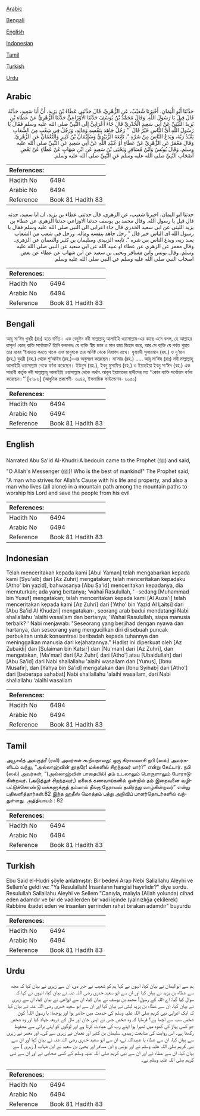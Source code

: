 [Arabic](#arabic)

[Bengali](#bengali)

[English](#english)

[Indonesian](#indonesian)

[Tamil](#tamil)

[Turkish](#turkish)

[Urdu](#urdu)

## Arabic


<div dir="rtl" lang="ar" style={{fontSize:'larger',backgroundColor:'#f8f9fa',padding:20}}>
حَدَّثَنَا أَبُو الْيَمَانِ، أَخْبَرَنَا شُعَيْبٌ، عَنِ الزُّهْرِيِّ، قَالَ حَدَّثَنِي عَطَاءُ بْنُ يَزِيدَ، أَنَّ أَبَا سَعِيدٍ، حَدَّثَهُ قَالَ قِيلَ يَا رَسُولَ اللَّهِ‏.‏ وَقَالَ مُحَمَّدُ بْنُ يُوسُفَ حَدَّثَنَا الأَوْزَاعِيُّ حَدَّثَنَا الزُّهْرِيُّ عَنْ عَطَاءِ بْنِ يَزِيدَ اللَّيْثِيِّ عَنْ أَبِي سَعِيدٍ الْخُدْرِيِّ قَالَ جَاءَ أَعْرَابِيٌّ إِلَى النَّبِيِّ صلى الله عليه وسلم فَقَالَ يَا رَسُولَ اللَّهِ أَىُّ النَّاسِ خَيْرٌ قَالَ ‏ "‏ رَجُلٌ جَاهَدَ بِنَفْسِهِ وَمَالِهِ، وَرَجُلٌ فِي شِعْبٍ مِنَ الشِّعَابِ يَعْبُدُ رَبَّهُ، وَيَدَعُ النَّاسَ مِنْ شَرِّهِ ‏"‏‏.‏ تَابَعَهُ الزُّبَيْدِيُّ وَسُلَيْمَانُ بْنُ كَثِيرٍ وَالنُّعْمَانُ عَنِ الزُّهْرِيِّ‏.‏ وَقَالَ مَعْمَرٌ عَنِ الزُّهْرِيِّ عَنْ عَطَاءٍ أَوْ عُبَيْدِ اللَّهِ عَنْ أَبِي سَعِيدٍ عَنِ النَّبِيِّ صلى الله عليه وسلم‏.‏ وَقَالَ يُونُسُ وَابْنُ مُسَافِرٍ وَيَحْيَى بْنُ سَعِيدٍ عَنِ ابْنِ شِهَابٍ عَنْ عَطَاءٍ عَنْ بَعْضِ أَصْحَابِ النَّبِيِّ صلى الله عليه وسلم عَنِ النَّبِيِّ صلى الله عليه وسلم‏.‏
</div>
<div style={{backgroundColor:'#f8f9fa',padding:20, marginBottom: 10}}><table> <thead> <tr> <th>References:</th> <th></th> </tr> </thead> <tbody><tr><td>Hadith No</td><td>6494</td></tr><tr><td>Arabic No</td><td>6494</td></tr><tr><td>Reference</td><td>Book 81 Hadith 83</td></tr></tbody></table></div>


<div dir="rtl" lang="ar" style={{fontSize:'larger',backgroundColor:'#f8f9fa',padding:20}}>
حدثنا ابو اليمان، اخبرنا شعيب، عن الزهري، قال حدثني عطاء بن يزيد، ان ابا سعيد، حدثه قال قيل يا رسول الله. وقال محمد بن يوسف حدثنا الاوزاعي حدثنا الزهري عن عطاء بن يزيد الليثي عن ابي سعيد الخدري قال جاء اعرابي الى النبي صلى الله عليه وسلم فقال يا رسول الله اى الناس خير قال " رجل جاهد بنفسه وماله، ورجل في شعب من الشعاب يعبد ربه، ويدع الناس من شره ". تابعه الزبيدي وسليمان بن كثير والنعمان عن الزهري. وقال معمر عن الزهري عن عطاء او عبيد الله عن ابي سعيد عن النبي صلى الله عليه وسلم. وقال يونس وابن مسافر ويحيى بن سعيد عن ابن شهاب عن عطاء عن بعض اصحاب النبي صلى الله عليه وسلم عن النبي صلى الله عليه وسلم
</div>
<div style={{backgroundColor:'#f8f9fa',padding:20, marginBottom: 10}}><table> <thead> <tr> <th>References:</th> <th></th> </tr> </thead> <tbody><tr><td>Hadith No</td><td>6494</td></tr><tr><td>Arabic No</td><td>6494</td></tr><tr><td>Reference</td><td>Book 81 Hadith 83</td></tr></tbody></table></div>

## Bengali


<div dir="ltr" lang="bn" style={{fontSize:'larger',backgroundColor:'#f8f9fa',padding:20}}>
আবূ সা‘ঈদ খুদরী (রাঃ) হতে বর্ণিত। এক বেদুঈন নবী সাল্লাল্লাহু আলাইহি ওয়াসাল্লাম-এর কাছে এসে বলল, হে আল্লাহর রাসূল! কোন্ ব্যক্তি সর্বোত্তম? তিনি বললেনঃ যে ব্যক্তি স্বীয় জান ও মাল দ্বারা জিহাদ করে, আর সে ব্যক্তি যে পর্বত গুহায় তার রবের ‘ইবাদাত করতে থাকে এবং মানুষকে তার অনিষ্ট থেকে নিরাপদ রাখে। যুবায়দী সুলায়মান (রহ.) ও নু‘মান (রহ.) যুহরী (রহ.) থেকে শু‘আইব (রহ.)-এর অনুসরণ করেছেন। মা‘মার (রহ.) ..... আবূ সা‘ঈদ (রাঃ) নবী সাল্লাল্লাহু আলাইহি ওয়াসাল্লাম থেকে বর্ণনা করেছেন। ইউনুস (রহ.), ইবনু মুসাফির (রহ.) ও ইয়াহইয়া ইবনু সা‘ঈদ (রহ.) এক সাহাবী কর্তৃক নবী সাল্লাল্লাহু আলাইহি ওয়াসাল্লাম থেকে অর্থাৎ আবুল ইয়ামানের হাদীসের মত ‘‘কোন ব্যক্তি সর্বোত্তম বর্ণনা করেছেন।’’ [২৭৮৬] (আধুনিক প্রকাশনী- ৬০৪৪, ইসলামিক ফাউন্ডেশন- ৬০৫০)
</div>
<div style={{backgroundColor:'#f8f9fa',padding:20, marginBottom: 10}}><table> <thead> <tr> <th>References:</th> <th></th> </tr> </thead> <tbody><tr><td>Hadith No</td><td>6494</td></tr><tr><td>Arabic No</td><td>6494</td></tr><tr><td>Reference</td><td>Book 81 Hadith 83</td></tr></tbody></table></div>

## English


<div dir="ltr" lang="en" style={{fontSize:'larger',backgroundColor:'#f8f9fa',padding:20}}>
Narrated Abu Sa'id Al-Khudri:A bedouin came to the Prophet (ﷺ) and said, "O Allah's Messenger (ﷺ)! Who is the best of mankind!" The Prophet said, "A man who strives for Allah's Cause with his life and property, and also a man who lives (all alone) in a mountain path among the mountain paths to worship his Lord and save the people from his evil
</div>
<div style={{backgroundColor:'#f8f9fa',padding:20, marginBottom: 10}}><table> <thead> <tr> <th>References:</th> <th></th> </tr> </thead> <tbody><tr><td>Hadith No</td><td>6494</td></tr><tr><td>Arabic No</td><td>6494</td></tr><tr><td>Reference</td><td>Book 81 Hadith 83</td></tr></tbody></table></div>

## Indonesian


<div dir="ltr" lang="id" style={{fontSize:'larger',backgroundColor:'#f8f9fa',padding:20}}>
Telah menceritakan kepada kami [Abul Yaman] telah mengabarkan kepada kami [Syu'aib] dari [Az Zuhri] mengatakan; telah menceritakan kepadaku [Atho' bin yazid], bahwasanya [Abu Sa'id] menceritakan kepadanya, dia menuturkan; ada yang bertanya; 'wahai Rasulullah, ' -sedang [Muhammad bin Yusuf] mengatakan; telah menceritakan kepada kami [Al Auza'i] telah menceritakan kepada kami [Az Zuhri] dari ['Atho' bin Yazid Al Laitsi] dari [Abu Sa'id Al Khudzri] mengatakan-, seorang arab badui mendatangi Nabi shallallahu 'alaihi wasallam dan bertanya; 'Wahai Rasulullah, siapa manusia terbaik? ' Nabi menjawab: "Seseorang yang berjihad dengan nyawa dan hartanya, dan seseorang yang mengucilkan diri di sebuah puncak perbukitan untuk konsentrasi beribadah kepada tuhannya dan meninggalkan manusia dari kejahatannya." Hadist ini diperkuat oleh [Az Zubaidi] dan [Sulaiman bin Katsir] dan [Nu'man] dari [Az Zuhri], dan mengatakan, [Ma'mar] dari [Az Zuhri] dari [Atho'] atau [Ubaidullah] dari [Abu Sa'id] dari Nabi shallallahu 'alaihi wasallam dan [Yunus], [Ibnu Musafir], dan [Yahya bin Sa'id] mengatakan dari [Ibnu Syihab] dari [Atho'] dari [beberapa sahabat] Nabi shallallahu 'alaihi wasallam, dari Nabi shallallahu 'alaihi wasallam
</div>
<div style={{backgroundColor:'#f8f9fa',padding:20, marginBottom: 10}}><table> <thead> <tr> <th>References:</th> <th></th> </tr> </thead> <tbody><tr><td>Hadith No</td><td>6494</td></tr><tr><td>Arabic No</td><td>6494</td></tr><tr><td>Reference</td><td>Book 81 Hadith 83</td></tr></tbody></table></div>

## Tamil


<div dir="ltr" lang="ta" style={{fontSize:'larger',backgroundColor:'#f8f9fa',padding:20}}>
அபூசயீத் அல்குத்ரீ (ரலி) அவர்கள் கூறியதாவது: ஒரு கிராமவாசி நபி (ஸல்) அவர்களிடம் வந்து, “அல்லாஹ்வின் தூதரே! மக்களில் சிறந்தவர் யார்?” என்று கேட்டார். நபி (ஸல்) அவர்கள், “(அல்லாஹ்வின் பாதையில்) தம் உடலாலும் பொருளாலும் போராடுகின்றவர். (அடுத்துச் சிறந்தவர்,) மலைக் கணவாய்களில் ஒன்றில் தம் இறைவனை வழிபட்டுக்கொண்டு மக்களுக்குத் தம்மால் தீங்கு நேராமல் தவிர்ந்து வாழ்கின்றவர்” என்று பதிலளித்தார்கள்.82 இந்த ஹதீஸ் மொத்தம் பத்து அறிவிப் பாளர்தொடர்களில் வந்துள்ளது. அத்தியாயம் : 82
</div>
<div style={{backgroundColor:'#f8f9fa',padding:20, marginBottom: 10}}><table> <thead> <tr> <th>References:</th> <th></th> </tr> </thead> <tbody><tr><td>Hadith No</td><td>6494</td></tr><tr><td>Arabic No</td><td>6494</td></tr><tr><td>Reference</td><td>Book 81 Hadith 83</td></tr></tbody></table></div>

## Turkish


<div dir="ltr" lang="tr" style={{fontSize:'larger',backgroundColor:'#f8f9fa',padding:20}}>
Ebu Said el-Hudri şöyle anlatmıştır: Bir bedevi Arap Nebi Sallallahu Aleyhi ve Sellem'e geldi ve: "Ya Resulallah! İnsanların hangisi hayırlıdır?" diye sordu. Resulullah Sallallahu Aleyhi ve Sellem "Canıyla, malıyla (Allah yolunda) cihad eden adamdır ve bir de vadilerden bir vadi içinde (yalnızlığa çekilerek) Rabbine ibadet eden ve insanları şerrinden rahat bırakan adamdır" buyurdu
</div>
<div style={{backgroundColor:'#f8f9fa',padding:20, marginBottom: 10}}><table> <thead> <tr> <th>References:</th> <th></th> </tr> </thead> <tbody><tr><td>Hadith No</td><td>6494</td></tr><tr><td>Arabic No</td><td>6494</td></tr><tr><td>Reference</td><td>Book 81 Hadith 83</td></tr></tbody></table></div>

## Urdu


<div dir="rtl" lang="ur" style={{fontSize:'larger',backgroundColor:'#f8f9fa',padding:20}}>
ہم سے ابوالیمان نے بیان کیا، انہوں نے کہا ہم کو شعیب نے خبر دی، ان سے زہری نے بیان کیا کہ مجھ سے عطاء بن یزید نے بیان کیا اور ان سے ابو سعید خدری رضی اللہ عنہ نے بیان کیا، انہوں نے کہا کہ سوال کیا گیا: اے اللہ کے رسول! محمد بن یوسف نے بیان کیا، ان سے اوزاعی نے بیان کیا، ان سے زہری نے بیان کیا، ان سے عطاء بن یزید لیثی نے بیان کیا اور ان سے ابو سعید خدری رضی اللہ عنہ نے بیان کیا کہ ایک اعرابی نبی کریم صلی اللہ علیہ وسلم کی خدمت میں حاضر ہوا اور پوچھا: یا رسول اللہ! کون شخص سب سے اچھا ہے؟ فرمایا کہ وہ شخص جس نے اپنی جان اور مال کے ذریعہ جہاد کیا اور وہ شخص جو کسی پہاڑ کی کھوہ میں ٹھہرا ہوا اپنے رب کی عبادت کرتا ہے اور لوگوں کو اپنی برائی سے محفوظ رکھتا ہے۔ اس روایت کی متابعت زبیدی، سلیمان بن کثیر اور نعمان نے زہری سے کی۔ اور معمر نے زہری سے بیان کیا، ان سے عطاء یا عبیداللہ نے، ان سے ابو سعید خدری رضی اللہ عنہ نے بیان کیا اور ان سے نبی کریم صلی اللہ علیہ وسلم نے اور یونس و ابن مسافر اور یحییٰ بن سعید نے ابن شہاب ( زہری ) سے بیان کیا، ان سے عطاء نے اور ان سے نبی کریم صلی اللہ علیہ وسلم کے کسی صحابی نے اور ان سے نبی کریم صلی اللہ علیہ وسلم نے۔
</div>
<div style={{backgroundColor:'#f8f9fa',padding:20, marginBottom: 10}}><table> <thead> <tr> <th>References:</th> <th></th> </tr> </thead> <tbody><tr><td>Hadith No</td><td>6494</td></tr><tr><td>Arabic No</td><td>6494</td></tr><tr><td>Reference</td><td>Book 81 Hadith 83</td></tr></tbody></table></div>